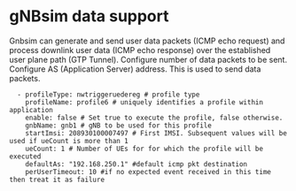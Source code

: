 <!--
SPDX-FileCopyrightText: 2021 Open Networking Foundation <info@opennetworking.org>

SPDX-License-Identifier: Apache-2.0

-->

# gNBsim data support 


Gnbsim can generate and send user data packets (ICMP echo request)
and process downlink user data (ICMP echo response) over the established user
plane path (GTP Tunnel). Configure number of data packets to be sent. Configure
AS (Application Server) address. This is used to send data packets.


      - profileType: nwtriggeruedereg # profile type
        profileName: profile6 # uniquely identifies a profile within application
        enable: false # Set true to execute the profile, false otherwise.
        gnbName: gnb1 # gNB to be used for this profile
        startImsi: 208930100007497 # First IMSI. Subsequent values will be used if ueCount is more than 1
        ueCount: 1 # Number of UEs for for which the profile will be executed
        defaultAs: "192.168.250.1" #default icmp pkt destination
        perUserTimeout: 10 #if no expected event received in this time then treat it as failure
